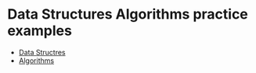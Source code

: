 # Data Structures Algorithms practice examples
* [Data Structres](data-structures)
* [Algorithms](algorithms)
